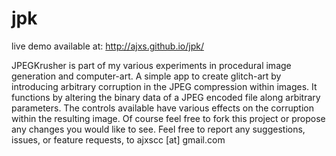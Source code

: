# jpk

live demo available at: http://ajxs.github.io/jpk/

JPEGKrusher is part of my various experiments in procedural image generation and computer-art. A simple app to create glitch-art by introducing arbitrary corruption in the JPEG compression within images.
It functions by altering the binary data of a JPEG encoded file along arbitrary parameters. The controls available have various effects on the corruption within the resulting image.
Of course feel free to fork this project or propose any changes you would like to see.
Feel free to report any suggestions, issues, or feature requests, to ajxscc [at] gmail.com
